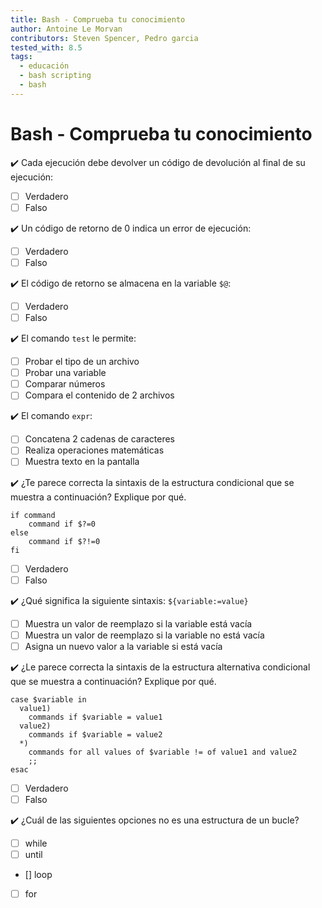 ```yaml
---
title: Bash - Comprueba tu conocimiento
author: Antoine Le Morvan
contributors: Steven Spencer, Pedro garcia
tested_with: 8.5
tags:
  - educación
  - bash scripting
  - bash
---
```


# Bash - Comprueba tu conocimiento

:heavy_check_mark: Cada ejecución debe devolver un código de devolución al final de su ejecución:

- [ ] Verdadero
- [ ] Falso

:heavy_check_mark: Un código de retorno de 0 indica un error de ejecución:

- [ ] Verdadero
- [ ] Falso

:heavy_check_mark: El código de retorno se almacena en la variable `$@`:

- [ ] Verdadero
- [ ] Falso

:heavy_check_mark: El comando `test` le permite:

- [ ] Probar el tipo de un archivo
- [ ] Probar una variable
- [ ] Comparar números
- [ ] Compara el contenido de 2 archivos

:heavy_check_mark: El comando `expr`:

- [ ] Concatena 2 cadenas de caracteres
- [ ] Realiza operaciones matemáticas
- [ ] Muestra texto en la pantalla

:heavy_check_mark: ¿Te parece correcta la sintaxis de la estructura condicional que se muestra a continuación? Explique por qué.

```
if command
    command if $?=0
else
    command if $?!=0
fi
```

- [ ] Verdadero
- [ ] Falso

:heavy_check_mark: ¿Qué significa la siguiente sintaxis: `${variable:=value}`

- [ ] Muestra un valor de reemplazo si la variable está vacía
- [ ] Muestra un valor de reemplazo si la variable no está vacía
- [ ] Asigna un nuevo valor a la variable si está vacía

:heavy_check_mark: ¿Le parece correcta la sintaxis de la estructura alternativa condicional que se muestra a continuación? Explique por qué.

```
case $variable in
  value1)
    commands if $variable = value1
  value2)
    commands if $variable = value2
  *)
    commands for all values of $variable != of value1 and value2
    ;;
esac
```

- [ ] Verdadero
- [ ] Falso

:heavy_check_mark: ¿Cuál de las siguientes opciones no es una estructura de un bucle?

- [ ] while
- [ ] until
- [] loop
- [ ] for
